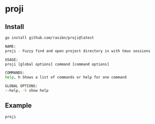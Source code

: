 # proji

## Install

```bash
go install github.com/rasibn/proji@latest
```

```bash
NAME:
proji - Fuzzy find and open project directory in with tmux sessions

USAGE:
proji [global options] command [command options]

COMMANDS:
help, h Shows a list of commands or help for one command

GLOBAL OPTIONS:
--help, -h show help
```

## Example

```bash
proji
```
